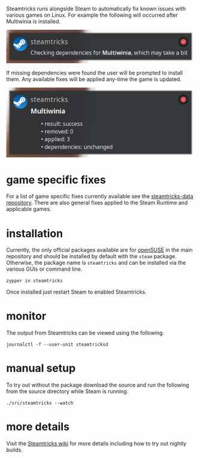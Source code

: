 Steamtricks runs alongside Steam to automatically fix known issues with various
games on Linux. For example the following will occurred after Multiwinia is
installed.

![Multiwinia dependencies check](screenshot/multiwinia-dependencies.png)

If missing dependencies were found the user will be prompted to install them.
Any available fixes will be applied any-time the game is updated.

![Multiwinia fixed](screenshot/multiwinia-fixed.png)

# game specific fixes

For a list of game specific fixes currently available see the
[steamtricks-data repository](https://github.com/steamtricks/steamtricks-data/tree/master/data).
There are also general fixes applied to the Steam Runtime and applicable games.

# installation

Currently, the only official packages available are for
[openSUSE](http://opensuse.org/) in the main repository and should be installed
by default with the `steam` package. Otherwise, the package name is
`steamtricks` and can be installed via the various GUIs or command line.

```
zypper in steamtricks
```

Once installed just restart Steam to enabled Steamtricks.

# monitor

The output from Steamtricks can be viewed using the following.

```
journalctl -f --user-unit steamtricksd
```

# manual setup

To try out without the package download the source and run the following from
the source directory while Steam is running.

```
./src/steamtricks --watch
```

# more details

Visit the [Steamtricks wiki](https://github.com/steamtricks/steamtricks/wiki)
for more details including how to try out nightly builds.
